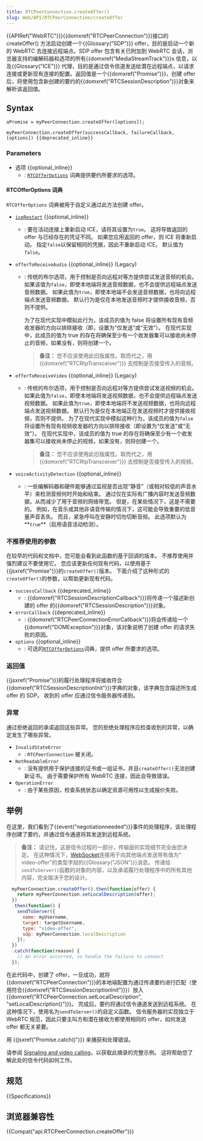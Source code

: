 ```yaml
---
title: RTCPeerConnection.createOffer()
slug: Web/API/RTCPeerConnection/createOffer
---
```

{{APIRef("WebRTC")}}{{domxref("RTCPeerConnection")}}接口的 createOffer() 方法启动创建一个{{Glossary("SDP")}} offer，目的是启动一个新的 WebRTC 去连接远程端点。SDP offer 包含有关已附加到 WebRTC 会话，浏览器支持的编解码器和选项的所有{{domxref("MediaStreamTrack")}}s 信息，以及{{Glossary("ICE")}} 代理，目的是通过信令信道发送给潜在远程端点，以请求连接或更新现有连接的配置。返回值是一个{{domxref("Promise")}}，创建 offer 后，将使用包含新创建的要约的{{domxref("RTCSessionDescription")}}对象来解析该返回值。

## Syntax

```
aPromise = myPeerConnection.createOffer([options]);

myPeerConnection.createOffer(successCallback, failureCallback, [options]) {{deprecated_inline}}
```

### Parameters

- 选项 {{optional_inline}}
  - : [`RTCOfferOptions`](#RTCOfferOptions_dictionary) 词典提供要约所要求的选项。

#### RTCOfferOptions 词典

`RTCOfferOptions` 词典被用于自定义通过此方法创建 offer。

- [`iceRestart`](/zh-CN/docs/Web/API/RTCOfferOptions/iceRestart) {{optional_inline}}
  - : 要在活动连接上重新启动 ICE，请将其设置为`true`。 这将导致返回的 offer 与已经存在的凭证不同。 如果您应用返回的 offer，则 ICE 将重新启动。 指定`false`以保留相同的凭据，因此不重新启动 ICE。 默认值为`false`。
- `offerToReceiveAudio` {{optional_inline}} (Legacy)

  - : 传统的布尔选项，用于控制是否向远程对等方提供尝试发送音频的机会。 如果该值为`false`，即使本地端将发送音频数据，也不会提供远程端点发送音频数据。 如果此值为`true`，即使本地端不会发送音频数据，也将向远程端点发送音频数据。 默认行为是仅在本地发送音频时才提供接收音频，否则不提供。

    为了在现代实现中模拟此行为，该成员的值为 false 将设置所有现有音频收发器的方向以排除接收（即，设置为“仅发送”或“无效”）。
    在现代实现中，此成员的值为 true 的存在将确保至少有一个收发器集可以接收尚未停止的音频，如果没有，则将创建一个。

    > **备注：** 您不应该使用此旧版属性。取而代之，用 {{domxref("RTCRtpTransceiver")}} 去控制是否接受传入的音频。

- `offerToReceiveVideo` {{optional_inline}} (Legacy)

  - : 传统的布尔选项，用于控制是否向远程对等方提供尝试发送视频的机会。 如果此值为`false`，即使本地端将发送视频数据，也不会提供远程端点发送视频数据。 如果此值为`true`，即使本地端将不发送视频数据，也将向远程端点发送视频数据。 默认行为是仅在本地端正在发送视频时才提供接收视频，否则不提供。
    为了在现代实现中模拟这种行为，该成员的值为`false`将设置所有现有视频收发器的方向以排除接收（即设置为“仅发送”或“无效”）。
    在现代实现中，该成员的值为 true 的存在将确保至少有一个收发器集可以接收尚未停止的视频，如果没有，则将创建一个。

    > **备注：** 您不应该使用此旧版属性。取而代之，用 {{domxref("RTCRtpTransceiver")}} 去控制是否接受传入的视频。

- `voiceActivityDetection` {{optional_inline}}
  - : 一些编解码器和硬件能够通过监视是否出现“静音”（或相对较低的声音水平）来检测音频何时开始和结束。 通过仅在实际有广播内容时发送音频数据，从而减少了用于音频的网络带宽。 但是，在某些情况下，这是不需要的。 例如，在音乐或其他非语音传输的情况下，这可能会导致重要的低音量声音丢失。 而且，紧急呼叫在安静时切勿切断音频。 此选项默认为**`true`**（启用语音活动检测）。

### 不推荐使用的参数

在较早的代码和文档中，您可能会看到此函数的基于回调的版本。 不推荐使用并强烈建议不要使用它。 您应该更新任何现有代码，以使用基于 {{jsxref("Promise")}}的`createOffer()`版本。 下面介绍了这种形式的`createOffer()`的参数，以帮助更新现有代码。

- `successCallback` {{deprecated_inline}}
  - : {{domxref("RTCSessionDescriptionCallback")}}将传递一个描述新创建的 offer 的{{domxref("RTCSessionDescription")}}对象。
- `errorCallback` {{deprecated_inline}}
  - : {{domxref("RTCPeerConnectionErrorCallback")}}将会传递给一个{{domxref("DOMException")}}对象，该对象说明了创建 offer 的请求失败的原因。
- `options` {{optional_inline}}
  - : 可选的[`RTCOfferOptions`](#RTCOfferOptions_dictionary)词典，提供 offer 所要求的选项。

### 返回值

{{jsxref("Promise")}}的履行处理程序将接收符合{{domxref("RTCSessionDescriptionInit")}}字典的对象，该字典包含描述所生成 offer 的 SDP。 收到的 offer 应通过信令服务器传递到。

### 异常

通过拒绝返回的承诺返回这些异常。 您的拒绝处理程序应检查收到的异常，以确定发生了哪些异常。

- `InvalidStateError`
  - : `RTCPeerConnection` 被关闭。
- `NotReadableError`
  - : 没有提供用于保护连接的证书或一组证书，并且`createOffer()`无法创建新证书。 由于需要保护所有 WebRTC 连接，因此会导致错误。
- `OperationError`
  - : 由于某些原因，检查系统状态以确定资源可用性以生成报价失败。

## 举例

在这里，我们看到了{{event("negotiationneeded")}}事件的处理程序，该处理程序创建了要约，并通过信令通道将其发送到远程系统。

> **备注：** 请记住，这是信令过程的一部分，传输层的实现细节完全由您决定。 在这种情况下，[WebSocket](/zh-CN/docs/Web/API/WebSocket_API)连接用于向其他端点发送带有值为“ video-offer”的类型字段的{{Glossary("JSON")}}消息。 传递给`sendToServer()`函数的对象的内容，以及承诺履行处理程序中的所有其他内容，完全取决于您的设计。

```js
  myPeerConnection.createOffer().then(function(offer) {
    return myPeerConnection.setLocalDescription(offer);
  })
  .then(function() {
    sendToServer({
      name: myUsername,
      target: targetUsername,
      type: "video-offer",
      sdp: myPeerConnection.localDescription
    });
  })
  .catch(function(reason) {
    // An error occurred, so handle the failure to connect
  });
```

在此代码中，创建了 offer，一旦成功，就将{{domxref("RTCPeerConnection")}}的本地端配置为通过传递要约进行匹配（使用符合{{domxref("RTCSessionDescriptionInit")}}）放入{{domxref("RTCPeerConnection.setLocalDescription", "setLocalDescription()")}}。 完成后，要约将通过信令通道发送到远程系统。 在这种情况下，使用名为`sendToServer()`的自定义函数。 信令服务器的实现独立于 WebRTC 规范，因此只要主叫方和潜在接收方都使用相同的 offer，如何发送 offer 都无关紧要。

用 {{jsxref("Promise.catch()")}} 来捕获和处理错误。

请参阅 [Signaling and video calling](/zh-CN/docs/Web/API/WebRTC_API/Signaling_and_video_calling)，以获取此摘录的完整示例。 这将帮助您了解此处的信令代码如何工作。

## 规范

{{Specifications}}

## 浏览器兼容性

{{Compat("api.RTCPeerConnection.createOffer")}}
